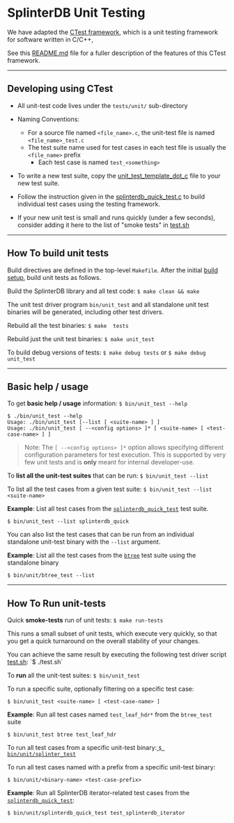 # SplinterDB Unit Testing

We have adapted the [CTest framework](https://github.com/bvdberg/ctest),
which is a unit testing framework for software written in C/C++,

See this [README.md](https://github.com/bvdberg/ctest/blob/master/README.md)
file for a fuller description of the features of this CTest framework.

---
## Developing using CTest

- All unit-test code lives under the `tests/unit/` sub-directory
- Naming Conventions:

  - For a source file named `<file_name>.c`, the unit-test file is named `<file_name>_test.c`
  - The test suite name used for test cases in each test file is usually the `<file_name>` prefix
    - Each test case is named `test_<something>`
- To write a new test suite, copy the
  [unit_test_template_dot_c](unit_test_template_dot_c) file to your new test suite.
- Follow the instruction given in the [splinterdb_quick_test.c](./splinterdb_quick_test.c)
  to build individual test cases using the testing framework.
- If your new unit test is small and runs quickly (under a few seconds), consider
  adding it here to the list of "smoke tests" in
  [test.sh](../../test.sh#:~:text=Only%20running%20fast%20unit%20tests)

----
## How To build unit tests

Build directives are defined in the top-level `Makefile`. After the initial [build setup](../../docs/build.md), build unit tests as follows.

Build the SplinterDB library and all test code: `$ make clean && make`

The unit test driver program `bin/unit_test` and all standalone unit test binaries will be generated, including other test drivers.

Rebuild all the test binaries:  `$ make  tests`

Rebuild just the unit test binaries: `$ make unit_test`

To build debug versions of tests: `$ make debug tests` or  `$ make debug unit_test`

----
## Basic help / usage

To get **basic help / usage** information: `$ bin/unit_test --help`

```shell
$ ./bin/unit_test --help
Usage: ./bin/unit_test [--list [ <suite-name> ] ]
Usage: ./bin/unit_test [ --<config options> ]* [ <suite-name> [ <test-case-name> ] ]
```

> Note: The `[ --<config options> ]*` option allows specifying different configuration
  parameters for test execution. This is supported by very few unit tests
  and is **only** meant for internal developer-use.


To **list all the unit-test suites** that can be run: `$ bin/unit_test --list`

To list all the test cases from a given test suite: `$ bin/unit_test --list <suite-name>`

**Example**: List all test cases from the [`splinterdb_quick_test`](splinterdb_quick_test.c) test suite.

`$ bin/unit_test --list splinterdb_quick`

You can also list the test cases that can be run from an individual standalone
unit-test binary with the `--list` argument.

**Example**: List all the test cases from the [`btree`](btree_test.c) test suite using the standalone binary

`$ bin/unit/btree_test --list`


----
## How To Run unit-tests

Quick **smoke-tests** run of unit tests: `$ make run-tests`

This runs a small subset of unit tests, which execute very quickly, so that you
get a quick turnaround on the overall stability of your changes.

You can achieve the same result by executing the following test driver script
[test.sh](../../test.sh#:~:text=if%20\[%20"$INCLUDE%5FSLOW%5FTESTS"%20!=%20"true"%20\]): `$ ./test.sh`

To **run** all the unit-test suites: `$ bin/unit_test`

To run a specific suite, optionally filtering on a specific test case:

`$ bin/unit_test <suite-name> [ <test-case-name> ]`

**Example**: Run all test cases named `test_leaf_hdr*` from the `btree_test` suite

`$ bin/unit_test btree test_leaf_hdr`

To run all test cases from a specific unit-test binary:[ `$ bin/unit/splinter_test`](splinter_test.c)

To run all test cases named with a prefix from a specific unit-test binary:

`$ bin/unit/<binary-name> <test-case-prefix>`

**Example**: Run all SplinterDB iterator-related test cases from the [`splinterdb_quick_test`](./splinterdb_quick_test.c#:~:text=%20test%5Fsplinterdb%5Fiterator):

`$ bin/unit/splinterdb_quick_test test_splinterdb_iterator`
